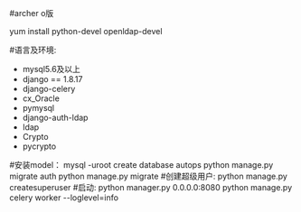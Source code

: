 #archer o版

yum install python-devel openldap-devel

#语言及环境:
* mysql5.6及以上
* django == 1.8.17
* django-celery
* cx_Oracle
* pymysql
* django-auth-ldap
* ldap
* Crypto
* pycrypto

#安装model：
mysql -uroot
create database autops
python manage.py migrate auth
python manage.py migrate
#创建超级用户:
python manage.py createsuperuser
#启动:
python manager.py 0.0.0.0:8080
python manage.py celery worker --loglevel=info
